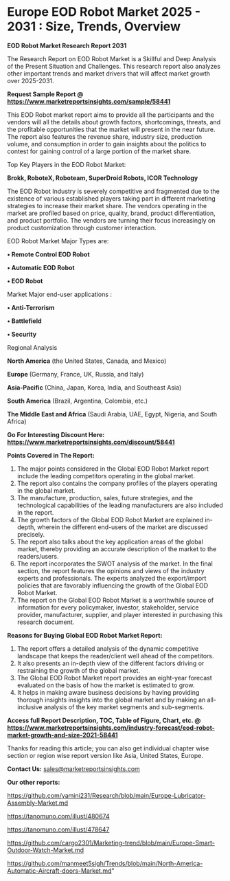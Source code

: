 # Europe EOD Robot Market 2025 - 2031 : Size, Trends, Overview

<strong>EOD Robot Market Research Report 2031</strong>

The Research Report on EOD Robot Market is a Skillful and Deep Analysis of the Present Situation and Challenges. This research report also analyzes other important trends and market drivers that will affect market growth over 2025-2031.

<strong>Request Sample Report @ <a href=https://www.marketreportsinsights.com/sample/58441>https://www.marketreportsinsights.com/sample/58441</a></strong>

This EOD Robot market report aims to provide all the participants and the vendors will all the details about growth factors, shortcomings, threats, and the profitable opportunities that the market will present in the near future. The report also features the revenue share, industry size, production volume, and consumption in order to gain insights about the politics to contest for gaining control of a large portion of the market share.

Top Key Players in the EOD Robot Market:

<strong>Brokk, RoboteX, Roboteam, SuperDroid Robots, ICOR Technology</strong>

The EOD Robot Industry is severely competitive and fragmented due to the existence of various established players taking part in different marketing strategies to increase their market share. The vendors operating in the market are profiled based on price, quality, brand, product differentiation, and product portfolio. The vendors are turning their focus increasingly on product customization through customer interaction.

EOD Robot Market Major Types are:

<strong>• Remote Control EOD Robot

• Automatic EOD Robot

• EOD Robot</strong>

Market Major end-user applications :

<strong>• Anti-Terrorism

• Battlefield

• Security</strong>

Regional Analysis

</u><strong><b>North America</b></strong> (the United States, Canada, and Mexico)

<strong><b>Europe </b></strong>(Germany, France, UK, Russia, and Italy)

<strong><b>Asia-Pacific</b></strong> (China, Japan, Korea, India, and Southeast Asia)

<strong><b>South America</b></strong> (Brazil, Argentina, Colombia, etc.)

<strong><b>The Middle East and Africa</b></strong> (Saudi Arabia, UAE, Egypt, Nigeria, and South Africa)

<strong>Go For Interesting Discount Here: <a href=https://www.marketreportsinsights.com/discount/58441>https://www.marketreportsinsights.com/discount/58441</a></strong>

<strong>Points Covered in The Report:</strong>
<ol>
  <li>The major points considered in the Global EOD Robot Market report include the leading competitors operating in the global market.</li>
  <li>The report also contains the company profiles of the players operating in the global market.</li>
  <li>The manufacture, production, sales, future strategies, and the technological capabilities of the leading manufacturers are also included in the report.</li>
  <li>The growth factors of the Global EOD Robot Market are explained in-depth, wherein the different end-users of the market are discussed precisely.</li>
  <li>The report also talks about the key application areas of the global market, thereby providing an accurate description of the market to the readers/users.</li>
  <li>The report incorporates the SWOT analysis of the market. In the final section, the report features the opinions and views of the industry experts and professionals. The experts analyzed the export/import policies that are favorably influencing the growth of the Global EOD Robot Market.</li>
  <li>The report on the Global EOD Robot Market is a worthwhile source of information for every policymaker, investor, stakeholder, service provider, manufacturer, supplier, and player interested in purchasing this research document.</li>
</ol>
<strong>Reasons for Buying Global EOD Robot Market Report:</strong>

<ol>
  <li>The report offers a detailed analysis of the dynamic competitive landscape that keeps the reader/client well ahead of the competitors.</li>
  <li>It also presents an in-depth view of the different factors driving or restraining the growth of the global market.</li>
  <li>The Global EOD Robot Market report provides an eight-year forecast evaluated on the basis of how the market is estimated to grow.</li>
  <li>It helps in making aware business decisions by having providing thorough insights insights into the global market and by making an all-inclusive analysis of the key market segments and sub-segments.</li>
</ol>
<strong>Access full Report Description, TOC, Table of Figure, Chart, etc. @ <a href=https://www.marketreportsinsights.com/industry-forecast/eod-robot-market-growth-and-size-2021-58441>https://www.marketreportsinsights.com/industry-forecast/eod-robot-market-growth-and-size-2021-58441</a></strong>


Thanks for reading this article; you can also get individual chapter wise section or region wise report version like Asia, United States, Europe.

<strong>Contact Us:</strong>
sales@marketreportsinsights.com

<strong>Our other reports:</strong>

<a href=https://github.com/yamini231/Research/blob/main/Europe-Lubricator-Assembly-Market.md>https://github.com/yamini231/Research/blob/main/Europe-Lubricator-Assembly-Market.md</a>

<a href=https://tanomuno.com/illust/480674>https://tanomuno.com/illust/480674</a>

<a href=https://tanomuno.com/illust/478647>https://tanomuno.com/illust/478647</a>

<a href=https://github.com/cargo2301/Marketing-trend/blob/main/Europe-Smart-Outdoor-Watch-Market.md>https://github.com/cargo2301/Marketing-trend/blob/main/Europe-Smart-Outdoor-Watch-Market.md</a>

<a href=https://github.com/manmeet5sigh/Trends/blob/main/North-America-Automatic-Aircraft-doors-Market.md>https://github.com/manmeet5sigh/Trends/blob/main/North-America-Automatic-Aircraft-doors-Market.md</a>"
